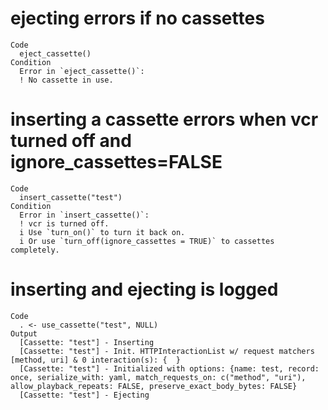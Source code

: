 # ejecting errors if no cassettes

    Code
      eject_cassette()
    Condition
      Error in `eject_cassette()`:
      ! No cassette in use.

# inserting a cassette errors when vcr turned off and ignore_cassettes=FALSE

    Code
      insert_cassette("test")
    Condition
      Error in `insert_cassette()`:
      ! vcr is turned off.
      i Use `turn_on()` to turn it back on.
      i Or use `turn_off(ignore_cassettes = TRUE)` to cassettes completely.

# inserting and ejecting is logged

    Code
      . <- use_cassette("test", NULL)
    Output
      [Cassette: "test"] - Inserting
      [Cassette: "test"] - Init. HTTPInteractionList w/ request matchers [method, uri] & 0 interaction(s): {  }
      [Cassette: "test"] - Initialized with options: {name: test, record: once, serialize_with: yaml, match_requests_on: c("method", "uri"), allow_playback_repeats: FALSE, preserve_exact_body_bytes: FALSE}
      [Cassette: "test"] - Ejecting

